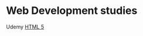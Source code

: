 # Web Development studies

Udemy [HTML 5](https://www.udemy.com/course/curso-de-html5-para-quem-nao-sabe-nada-da-linguagem/)